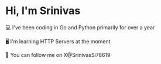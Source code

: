 # Hi, I'm Srinivas

💻 I've been coding in Go and Python primarily for over a year

🖥️ I'm learning HTTP Servers at the moment

🦩 You can follow me on X@SrinivasSi78619



